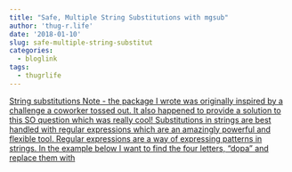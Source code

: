 ```yaml
---
title: "Safe, Multiple String Substitutions with mgsub"
author: 'thug-r.life'
date: '2018-01-10'
slug: safe-multiple-string-substitut
categories:
  - bloglink
tags:
  - thugrlife
---
```


[String substitutions Note - the package I wrote was originally inspired by a challenge a coworker tossed out. It also happened to provide a solution to this SO question which was really cool! Substitutions in strings are best handled with regular expressions which are an amazingly powerful and flexible tool. Regular expressions are a way of expressing patterns in strings. In the example below I want to find the four letters, “dopa” and replace them with<i class="fas fa-external-link-alt"></i>](http://thug-r.life/post/2018-01-10-safe-multiple-string-substitutions/)

